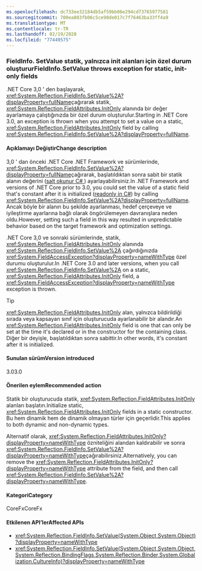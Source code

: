 ```yaml
---
ms.openlocfilehash: dc733ee32184db5af59bb06e294cd73765977581
ms.sourcegitcommit: 700ea803fb06c5ce98de017c7f76463ba33ff4a9
ms.translationtype: MT
ms.contentlocale: tr-TR
ms.lasthandoff: 02/19/2020
ms.locfileid: "77449575"
---
```

### <a name="fieldinfosetvalue-throws-exception-for-static-init-only-fields"></a><span data-ttu-id="310db-101">FieldInfo. SetValue statik, yalnızca init alanları için özel durum oluşturur</span><span class="sxs-lookup"><span data-stu-id="310db-101">FieldInfo.SetValue throws exception for static, init-only fields</span></span>

<span data-ttu-id="310db-102">.NET Core 3,0 ' den başlayarak, <xref:System.Reflection.FieldInfo.SetValue%2A?displayProperty=fullName>çağırarak statik, <xref:System.Reflection.FieldAttributes.InitOnly> alanında bir değer ayarlamaya çalıştığınızda bir özel durum oluşturulur.</span><span class="sxs-lookup"><span data-stu-id="310db-102">Starting in .NET Core 3.0, an exception is thrown when you attempt to set a value on a static, <xref:System.Reflection.FieldAttributes.InitOnly> field by calling <xref:System.Reflection.FieldInfo.SetValue%2A?displayProperty=fullName>.</span></span>

#### <a name="change-description"></a><span data-ttu-id="310db-103">Açıklamayı Değiştir</span><span class="sxs-lookup"><span data-stu-id="310db-103">Change description</span></span>

<span data-ttu-id="310db-104">3,0 ' dan önceki .NET Core .NET Framework ve sürümlerinde, <xref:System.Reflection.FieldInfo.SetValue%2A?displayProperty=fullName>çağırarak, başlatıldıktan sonra sabit bir statik alanın değerini ([salt okunur C# ](~/docs/csharp/language-reference/keywords/readonly.md)) ayarlayabilirsiniz.</span><span class="sxs-lookup"><span data-stu-id="310db-104">In .NET Framework and versions of .NET Core prior to 3.0, you could set the value of a static field that's constant after it is initialized ([readonly in C#](~/docs/csharp/language-reference/keywords/readonly.md)) by calling <xref:System.Reflection.FieldInfo.SetValue%2A?displayProperty=fullName>.</span></span> <span data-ttu-id="310db-105">Ancak böyle bir alanın bu şekilde ayarlanması, hedef çerçeveye ve iyileştirme ayarlarına bağlı olarak öngörülemeyen davranışlara neden oldu.</span><span class="sxs-lookup"><span data-stu-id="310db-105">However, setting such a field in this way resulted in unpredictable behavior based on the target framework and optimization settings.</span></span>

<span data-ttu-id="310db-106">.NET Core 3,0 ve sonraki sürümlerinde, statik, <xref:System.Reflection.FieldAttributes.InitOnly> alanında <xref:System.Reflection.FieldInfo.SetValue%2A> çağırdığınızda <xref:System.FieldAccessException?displayProperty=nameWithType> özel durumu oluşturulur.</span><span class="sxs-lookup"><span data-stu-id="310db-106">In .NET Core 3.0 and later versions, when you call <xref:System.Reflection.FieldInfo.SetValue%2A> on a static, <xref:System.Reflection.FieldAttributes.InitOnly> field, a <xref:System.FieldAccessException?displayProperty=nameWithType> exception is thrown.</span></span>

> [!TIP]
> <span data-ttu-id="310db-107"><xref:System.Reflection.FieldAttributes.InitOnly> alan, yalnızca bildirildiği sırada veya kapsayan sınıf için oluşturucuda ayarlanabilir bir alandır.</span><span class="sxs-lookup"><span data-stu-id="310db-107">An <xref:System.Reflection.FieldAttributes.InitOnly> field is one that can only be set at the time it's declared or in the constructor for the containing class.</span></span> <span data-ttu-id="310db-108">Diğer bir deyişle, başlatıldıktan sonra sabittir.</span><span class="sxs-lookup"><span data-stu-id="310db-108">In other words, it's constant after it is initialized.</span></span>

#### <a name="version-introduced"></a><span data-ttu-id="310db-109">Sunulan sürüm</span><span class="sxs-lookup"><span data-stu-id="310db-109">Version introduced</span></span>

<span data-ttu-id="310db-110">3.0</span><span class="sxs-lookup"><span data-stu-id="310db-110">3.0</span></span>

#### <a name="recommended-action"></a><span data-ttu-id="310db-111">Önerilen eylem</span><span class="sxs-lookup"><span data-stu-id="310db-111">Recommended action</span></span>

<span data-ttu-id="310db-112">Statik bir oluşturucuda statik, <xref:System.Reflection.FieldAttributes.InitOnly> alanları başlatın.</span><span class="sxs-lookup"><span data-stu-id="310db-112">Initialize static, <xref:System.Reflection.FieldAttributes.InitOnly> fields in a static constructor.</span></span> <span data-ttu-id="310db-113">Bu hem dinamik hem de dinamik olmayan türler için geçerlidir.</span><span class="sxs-lookup"><span data-stu-id="310db-113">This applies to both dynamic and non-dynamic types.</span></span>

<span data-ttu-id="310db-114">Alternatif olarak, <xref:System.Reflection.FieldAttributes.InitOnly?displayProperty=nameWithType> özniteliğini alandan kaldırabilir ve sonra <xref:System.Reflection.FieldInfo.SetValue%2A?displayProperty=nameWithType>çağırabilirsiniz.</span><span class="sxs-lookup"><span data-stu-id="310db-114">Alternatively, you can remove the <xref:System.Reflection.FieldAttributes.InitOnly?displayProperty=nameWithType> attribute from the field, and then call <xref:System.Reflection.FieldInfo.SetValue%2A?displayProperty=nameWithType>.</span></span>

#### <a name="category"></a><span data-ttu-id="310db-115">Kategori</span><span class="sxs-lookup"><span data-stu-id="310db-115">Category</span></span>

<span data-ttu-id="310db-116">CoreFx</span><span class="sxs-lookup"><span data-stu-id="310db-116">CoreFx</span></span>

#### <a name="affected-apis"></a><span data-ttu-id="310db-117">Etkilenen API’ler</span><span class="sxs-lookup"><span data-stu-id="310db-117">Affected APIs</span></span>

- <xref:System.Reflection.FieldInfo.SetValue(System.Object,System.Object)?displayProperty=nameWithType>
- <xref:System.Reflection.FieldInfo.SetValue(System.Object,System.Object,System.Reflection.BindingFlags,System.Reflection.Binder,System.Globalization.CultureInfo)?displayProperty=nameWithType>

<!--

### Affected APIs

- `M:System.Reflection.FieldInfo.SetValue(System.Object,System.Object)`
- `M:System.Reflection.FieldInfo.SetValue(System.Object,System.Object,System.Reflection.BindingFlags,System.Reflection.Binder,System.Globalization.CultureInfo)`

-->

